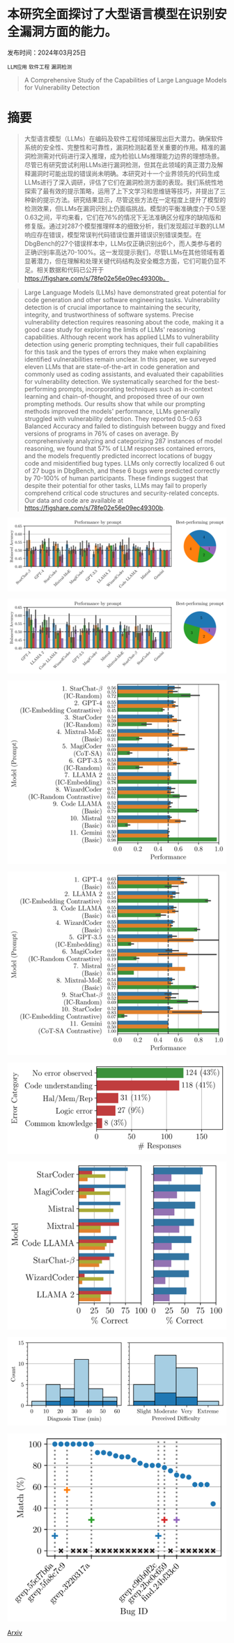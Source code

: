 # 本研究全面探讨了大型语言模型在识别安全漏洞方面的能力。

发布时间：2024年03月25日

`LLM应用` `软件工程` `漏洞检测`

> A Comprehensive Study of the Capabilities of Large Language Models for Vulnerability Detection

# 摘要

> 大型语言模型（LLMs）在编码及软件工程领域展现出巨大潜力。确保软件系统的安全性、完整性和可靠性，漏洞检测起着至关重要的作用。精准的漏洞检测需对代码进行深入推理，成为检验LLMs推理能力边界的理想场景。尽管已有研究尝试利用LLMs进行漏洞检测，但其在此领域的真正潜力及解释漏洞时可能出现的错误尚未明确。本研究对十一个业界领先的代码生成LLMs进行了深入调研，评估了它们在漏洞检测方面的表现。我们系统性地探索了最有效的提示策略，运用了上下文学习和思维链等技巧，并提出了三种新的提示方法。研究结果显示，尽管这些方法在一定程度上提升了模型的检测效果，但LLMs在漏洞识别上仍面临挑战。模型的平衡准确度介于0.5至0.63之间，平均来看，它们在76%的情况下无法准确区分程序的缺陷版和修复版。通过对287个模型推理样本的细致分析，我们发现超过半数的LLM响应存在错误，模型常误判代码错误位置并错误识别错误类型。在DbgBench的27个错误样本中，LLMs仅正确识别出6个，而人类参与者的正确识别率高达70-100%。这一发现提示我们，尽管LLMs在其他领域有着显著潜力，但在理解和处理关键代码结构及安全概念方面，它们可能仍显不足。相关数据和代码已公开于 https://figshare.com/s/78fe02e56e09ec49300b。

> Large Language Models (LLMs) have demonstrated great potential for code generation and other software engineering tasks. Vulnerability detection is of crucial importance to maintaining the security, integrity, and trustworthiness of software systems. Precise vulnerability detection requires reasoning about the code, making it a good case study for exploring the limits of LLMs' reasoning capabilities. Although recent work has applied LLMs to vulnerability detection using generic prompting techniques, their full capabilities for this task and the types of errors they make when explaining identified vulnerabilities remain unclear.
  In this paper, we surveyed eleven LLMs that are state-of-the-art in code generation and commonly used as coding assistants, and evaluated their capabilities for vulnerability detection. We systematically searched for the best-performing prompts, incorporating techniques such as in-context learning and chain-of-thought, and proposed three of our own prompting methods. Our results show that while our prompting methods improved the models' performance, LLMs generally struggled with vulnerability detection. They reported 0.5-0.63 Balanced Accuracy and failed to distinguish between buggy and fixed versions of programs in 76% of cases on average. By comprehensively analyzing and categorizing 287 instances of model reasoning, we found that 57% of LLM responses contained errors, and the models frequently predicted incorrect locations of buggy code and misidentified bug types. LLMs only correctly localized 6 out of 27 bugs in DbgBench, and these 6 bugs were predicted correctly by 70-100% of human participants. These findings suggest that despite their potential for other tasks, LLMs may fail to properly comprehend critical code structures and security-related concepts. Our data and code are available at https://figshare.com/s/78fe02e56e09ec49300b.

![本研究全面探讨了大型语言模型在识别安全漏洞方面的能力。](../../../paper_images/2403.17218/x1.png)

![本研究全面探讨了大型语言模型在识别安全漏洞方面的能力。](../../../paper_images/2403.17218/x2.png)

![本研究全面探讨了大型语言模型在识别安全漏洞方面的能力。](../../../paper_images/2403.17218/x3.png)

![本研究全面探讨了大型语言模型在识别安全漏洞方面的能力。](../../../paper_images/2403.17218/x4.png)

![本研究全面探讨了大型语言模型在识别安全漏洞方面的能力。](../../../paper_images/2403.17218/x5.png)

![本研究全面探讨了大型语言模型在识别安全漏洞方面的能力。](../../../paper_images/2403.17218/x6.png)

![本研究全面探讨了大型语言模型在识别安全漏洞方面的能力。](../../../paper_images/2403.17218/x7.png)

![本研究全面探讨了大型语言模型在识别安全漏洞方面的能力。](../../../paper_images/2403.17218/x8.png)

[Arxiv](https://arxiv.org/abs/2403.17218)
